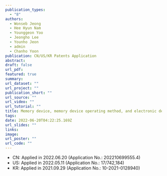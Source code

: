 ```yaml
---
publication_types:
  - "8"
authors:
  - Wonseb Jeong
  - Hee Hyun Nam
  - Younggeon Yoo
  - Jeongho Lee
  - Younho Jeon
  - admin
  - Chanho Yoon
publication: CN/US/KR Patents Application
abstract: 
draft: false
url_pdf: 
featured: true
summary: 
url_dataset: ""
url_project: ""
publication_short: ""
url_source: ""
url_video: ""
url_tutorial: ""
title: Memory device, memory device operating method, and electronic device including memory device
tags:
date: 2022-06-20T04:22:25.169Z
url_slides: ""
links:
image:
url_poster: ""
url_code: ""
---
```

- CN: Applied in 2022.06.20 (Application No.: 202210699555.4)
- US: Applied in 2022.05.11 (Application No.: 17/742,184)
- KR: Applied in 2021.09.29 (Application No.: 10-2021-0128940)
